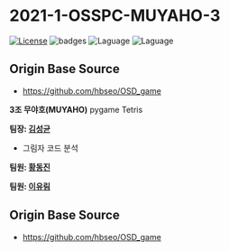 # 2021-1-OSSPC-MUYAHO-3

[![License](https://img.shields.io/badge/license-GPLv3-green.svg)](http://www.gnu.org/licenses/gpl-3.0.html)
![badges](https://img.shields.io/badge/OS-ubuntu-red)
![Laguage](https://img.shields.io/badge/python-3.6.5-blue.svg)
![Laguage](https://img.shields.io/badge/pygame-2.0.1-blue.svg)    

## Origin Base Source  
- https://github.com/hbseo/OSD_game


**3조 무야호(MUYAHO)**
pygame Tetris

**팀장: [김성균](https://github.com/ggyull/2021-1-OSSPC-MUYAHO-3)**
- 그림자 코드 분석

**팀원: [황동진](https://github.com/Fluffy-Star/2021-1-OSSPC-MUYAHO-3)**

**팀원: [이유림](https://github.com/RimuZZ/2021-1-OSSPC-MUYAHO-3)**

## Origin Base Source  
- https://github.com/hbseo/OSD_game
